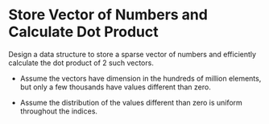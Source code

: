 # Store Vector of Numbers and Calculate Dot Product

Design a data structure to store a sparse vector of numbers and
efficiently calculate the dot product of 2 such vectors.

- Assume the vectors have dimension in the hundreds of million elements,
but only a few thousands have values different than zero.

- Assume the distribution of the values different than zero is uniform
throughout the indices.